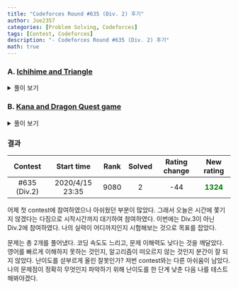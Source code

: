 ```yaml
---
title: "Codeforces Round #635 (Div. 2) 후기"
author: Joe2357
categories: [Problem Solving, Codeforces]
tags: [Contest, Codeforces]
description: "- Codeforces Round #635 (Div. 2) 후기"
math: true
---
```






### A. [Ichihime and Triangle](https://codeforces.com/contest/1337/problem/A)

<details markdown="1"><summary>풀이 보기</summary>

#### 풀이
문제에서 주어진 조건으로, $x=b,y=c,z=c$ 등 여러가지 방법이 가능하다.

전혀 어려운 문제가 아니었다. 말장난에 놀아난 기분이었다.

#### 코드

```c
#include <stdio.h>
 
int main(t)
{
    for (scanf("%d", &t); t; t--)
    {
        long long temp[4];
        for (int i = 0; i < 4; i++)
            scanf("%lld", temp + i);
        printf("%lld %lld %lld\n", temp[1], temp[2], temp[2]);
    }
    return 0;
}
```

</details>

### B. [Kana and Dragon Quest game](https://codeforces.com/contest/1337/problem/B)

<details markdown="1"><summary>풀이 보기</summary>

#### 풀이
사용할 수 있는 skill은 2가지이다.

- $x$를 $x/2+10$으로 만든다.
- $x$를 $x-10$으로 만든다.

$x$가 20이 넘는다면, 1번 skill를 사용하면 2번 skill을 사용할 때보다 더 많은 damage를 줄 수 있다. 그렇지 않다면 오히려 health를 회복하는 상황이 발생한다.

health가 20보다 크다면 1번 skill을 계속해서 사용하다, 2번 skill로 잡을 수 있다면 true, 아니라면 false를 리턴한다.

#### 코드

```c
#include <stdio.h>
 
int main(t)
{
    char temp[2][5] = {"NO", "YES"};
    for (scanf("%d", &t); t; t--)
    {
        int x, n, m, bo = 0;
        scanf("%d %d %d", &x, &n, &m);
        while (1)
        {
            if (x <= m * 10)
            {
                bo = 1;
                break;
            }
            else if (x > 20 && n > 0)
            {
                x /= 2, x += 10, n--;
            }
            else
                break;
        }
        printf("%s\n", temp[bo]);
    }
    return 0;
}
```

</details>

### 결과

|   Contest    |   Start time    | Rank | Solved | Rating change |                 New rating                 |
| :----------: | :-------------: | :--: | :----: | :-----------: | :----------------------------------------: |
| #635 (Div.2) | 2020/4/15 23:35 | 9080 |   2    |      -44      | <strong style="color: green">1324</strong> |

어제 첫 contest에 참여하였으나 아쉬웠던 부분이 많았다. 그래서 오늘은 시간에 쫓기지 않겠다는 다짐으로 시작시간까지 대기하여 참여하였다. 이번에는 Div.3이 아닌 Div.2에 참여하였다. 나의 실력이 어디까지인지 시험해보는 것으로 목표를 잡았다.

문제는 총 2개를 풀어냈다. 코딩 속도도 느리고, 문제 이해력도 낮다는 것을 깨달았다. 영어를 빠르게 이해하지 못하는 것인지, 알고리즘이 떠오르지 않는 것인지 분간이 잘 되지 않았다. 난이도를 섣부르게 올린 잘못인가? 저번 contest와는 다른 아쉬움이 남았다. 나의 문제점이 정확히 무엇인지 파악하기 위해 난이도를 한 단계 낮춘 다음 나를 테스트해봐야겠다.